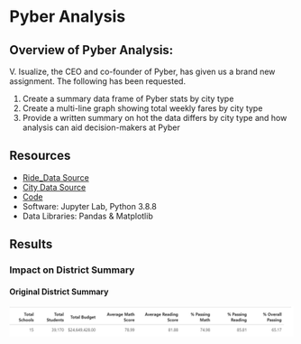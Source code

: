 # Pyber Analysis

## Overview of Pyber Analysis:

V. Isualize, the CEO and co-founder of Pyber, has given us a brand new assignment.  The following has been requested.

1. Create a summary data frame of Pyber stats by city type
2. Create a multi-line graph showing total weekly fares by city type
3. Provide a written summary on hot the data differs by city type and how analysis can aid decision-makers at Pyber

## Resources
- [Ride_Data Source](https://github.com/sbretag/Pyber_Analysis/blob/main/resources/ride_data.csv)
- [City Data Source](https://github.com/sbretag/Pyber_Analysis/blob/main/resources/city_data.csv)
- [Code](https://github.com/sbretag/Pyber_Analysis/blob/main/PyBer_Challenge.ipynb)
- Software: Jupyter Lab, Python 3.8.8
- Data Libraries: Pandas & Matplotlib

## Results

### Impact on District Summary

#### Original District Summary
![](https://github.com/sbretag/School_District_Analysis/blob/main/Resources/Original_District_Summary.png)
